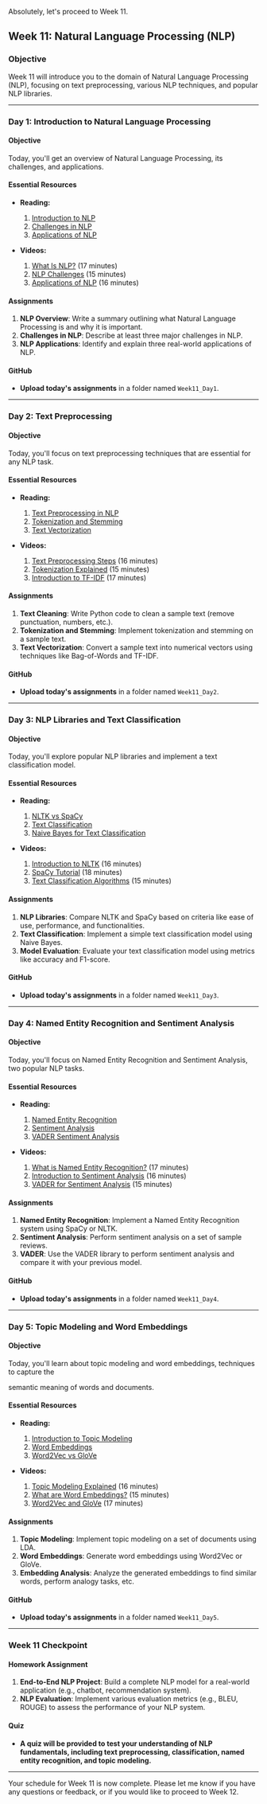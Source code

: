 ﻿Absolutely, let's proceed to Week 11.

## Week 11: Natural Language Processing (NLP)

### Objective

Week 11 will introduce you to the domain of Natural Language Processing (NLP), focusing on text preprocessing, various NLP techniques, and popular NLP libraries.

---

### Day 1: Introduction to Natural Language Processing

#### Objective

Today, you'll get an overview of Natural Language Processing, its challenges, and applications.

#### Essential Resources

- **Reading:**
  1. [Introduction to NLP](https://towardsdatascience.com/introduction-to-natural-language-processing-for-text-df845750fb63)
  2. [Challenges in NLP](https://medium.com/greyatom/why-is-nlp-difficult-and-what-are-the-challenges-involved-312a88eae0b2)
  3. [Applications of NLP](https://www.analyticsinsight.net/top-10-applications-of-natural-language-processing-nlp-in-business/)

- **Videos:**
  1. [What Is NLP?](https://www.youtube.com/watch?v=3Dt_yh1mf_U) (17 minutes)
  2. [NLP Challenges](https://www.youtube.com/watch?v=7JfKftmMn14) (15 minutes)
  3. [Applications of NLP](https://www.youtube.com/watch?v=5ctbvkAMQO4) (16 minutes)

#### Assignments

1. **NLP Overview**: Write a summary outlining what Natural Language Processing is and why it is important.
2. **Challenges in NLP**: Describe at least three major challenges in NLP.
3. **NLP Applications**: Identify and explain three real-world applications of NLP.

#### GitHub

- **Upload today's assignments** in a folder named `Week11_Day1`.

---

### Day 2: Text Preprocessing

#### Objective

Today, you'll focus on text preprocessing techniques that are essential for any NLP task.

#### Essential Resources

- **Reading:**
  1. [Text Preprocessing in NLP](https://towardsdatascience.com/nlp-text-preprocessing-a-practical-guide-and-template-d80874676e79)
  2. [Tokenization and Stemming](https://nlp.stanford.edu/IR-book/html/htmledition/tokenization-1.html)
  3. [Text Vectorization](https://towardsdatascience.com/natural-language-processing-count-vectorization-with-scikit-learn-e7804269bb5e)

- **Videos:**
  1. [Text Preprocessing Steps](https://www.youtube.com/watch?v=RZYjsw6P4nI) (16 minutes)
  2. [Tokenization Explained](https://www.youtube.com/watch?v=fNxaJsNG3-s) (15 minutes)
  3. [Introduction to TF-IDF](https://www.youtube.com/watch?v=4vT4fzjkGCQ) (17 minutes)

#### Assignments

1. **Text Cleaning**: Write Python code to clean a sample text (remove punctuation, numbers, etc.).
2. **Tokenization and Stemming**: Implement tokenization and stemming on a sample text.
3. **Text Vectorization**: Convert a sample text into numerical vectors using techniques like Bag-of-Words and TF-IDF.

#### GitHub

- **Upload today's assignments** in a folder named `Week11_Day2`.

---

### Day 3: NLP Libraries and Text Classification

#### Objective

Today, you'll explore popular NLP libraries and implement a text classification model.

#### Essential Resources

- **Reading:**
  1. [NLTK vs SpaCy](https://www.activestate.com/blog/natural-language-processing-nltk-vs-spacy/)
  2. [Text Classification](https://developers.google.com/machine-learning/guides/text-classification/)
  3. [Naive Bayes for Text Classification](https://towardsdatascience.com/naive-bayes-classifier-81d512f50a7c)

- **Videos:**
  1. [Introduction to NLTK](https://www.youtube.com/watch?v=RYgqWufzbA8) (16 minutes)
  2. [SpaCy Tutorial](https://www.youtube.com/watch?v=V5AGnLUTTl8) (18 minutes)
  3. [Text Classification Algorithms](https://www.youtube.com/watch?v=n3RqsMz3-0A) (15 minutes)

#### Assignments

1. **NLP Libraries**: Compare NLTK and SpaCy based on criteria like ease of use, performance, and functionalities.
2. **Text Classification**: Implement a simple text classification model using Naive Bayes.
3. **Model Evaluation**: Evaluate your text classification model using metrics like accuracy and F1-score.

#### GitHub

- **Upload today's assignments** in a folder named `Week11_Day3`.

---

### Day 4: Named Entity Recognition and Sentiment Analysis

#### Objective

Today, you'll focus on Named Entity Recognition and Sentiment Analysis, two popular NLP tasks.

#### Essential Resources

- **Reading:**
  1. [Named Entity Recognition](https://towardsdatascience.com/named-entity-recognition-with-nltk-and-spacy-8c4a7d88e7da)
  2. [Sentiment Analysis](https://towardsdatascience.com/sentiment-analysis-concept-analysis-and-applications-6c94d6f58c17)
  3. [VADER Sentiment Analysis](https://towardsdatascience.com/sentimental-analysis-using-vader-a3415fef7664)

- **Videos:**
  1. [What is Named Entity Recognition?](https://www.youtube.com/watch?v=LFXsG7fueyk) (17 minutes)
  2. [Introduction to Sentiment Analysis](https://www.youtube.com/watch?v=AJVP96tAWxw) (16 minutes)
  3. [VADER for Sentiment Analysis](https://www.youtube.com/watch?v=xvqsFTUsOmc) (15 minutes)

#### Assignments

1. **Named Entity Recognition**: Implement a Named Entity Recognition system using SpaCy or NLTK.
2. **Sentiment Analysis**: Perform sentiment analysis on a set of sample reviews.
3. **VADER**: Use the VADER library to perform sentiment analysis and compare it with your previous model.

#### GitHub

- **Upload today's assignments** in a folder named `Week11_Day4`.

---

### Day 5: Topic Modeling and Word Embeddings

#### Objective

Today, you'll learn about topic modeling and word embeddings, techniques to capture the

 semantic meaning of words and documents.

#### Essential Resources

- **Reading:**
  1. [Introduction to Topic Modeling](https://www.machinelearningplus.com/nlp/topic-modeling-gensim-python/)
  2. [Word Embeddings](https://towardsdatascience.com/introduction-to-word-embedding-and-word2vec-652d0c2060fa)
  3. [Word2Vec vs GloVe](https://towardsdatascience.com/light-on-math-ml-word-embeddings-8cf439a7f8a3)

- **Videos:**
  1. [Topic Modeling Explained](https://www.youtube.com/watch?v=3mHy4OSyRf0) (16 minutes)
  2. [What are Word Embeddings?](https://www.youtube.com/watch?v=Eku_pbZ3-Mw) (15 minutes)
  3. [Word2Vec and GloVe](https://www.youtube.com/watch?v=8rXD5-xhemo) (17 minutes)

#### Assignments

1. **Topic Modeling**: Implement topic modeling on a set of documents using LDA.
2. **Word Embeddings**: Generate word embeddings using Word2Vec or GloVe.
3. **Embedding Analysis**: Analyze the generated embeddings to find similar words, perform analogy tasks, etc.

#### GitHub

- **Upload today's assignments** in a folder named `Week11_Day5`.

---

### Week 11 Checkpoint

#### Homework Assignment

1. **End-to-End NLP Project**: Build a complete NLP model for a real-world application (e.g., chatbot, recommendation system).
2. **NLP Evaluation**: Implement various evaluation metrics (e.g., BLEU, ROUGE) to assess the performance of your NLP system.

#### Quiz

- **A quiz will be provided to test your understanding of NLP fundamentals, including text preprocessing, classification, named entity recognition, and topic modeling.**

---

Your schedule for Week 11 is now complete. Please let me know if you have any questions or feedback, or if you would like to proceed to Week 12.
